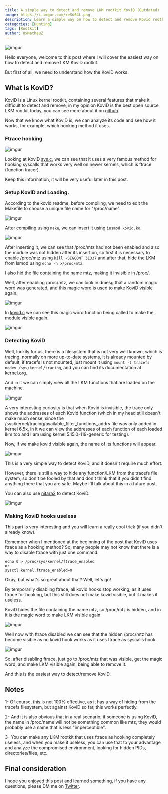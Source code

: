 ```yaml
---
title: A simple way to detect and remove LKM rootkit KoviD (Outdated)
image: https://i.imgur.com/xeSd64L.png
description: Learn a simple way on how to detect and remove Kovid rootkit.
categories: [Hunting]
tags: [Rootkit]
author: 0xMatheuZ
---
```


![imgur](https://i.imgur.com/Xd3Y153.jpeg)

Hello everyone, welcome to this post where I will cover the easiest way on how to detect and remove LKM KoviD rootkit.

But first of all, we need to understand how the KoviD works.

## What is KoviD?

KoviD is a Linux kernel rootkit, containing several features that make it difficult to detect and remove, in my opinion KoviD is the best open source LKM rootkit today, you can see more about it on [github](https://github.com/carloslack/KoviD).

Now that we know what KoviD is, we can analyze its code and see how it works, for example, which hooking method it uses.

### Ftrace hooking

![imgur](https://i.imgur.com/Lanlg4L.png)

Looking at KoviD [sys.c](https://github.com/carloslack/KoviD/blob/master/src/sys.c), we can see that it uses a very famous method for hooking syscalls that works very well on newer kernels, which is ftrace (function tracer).

Keep this information, it will be very useful later in this post.

### Setup KoviD and Loading.

According to the kovid readme, before compiling, we need to edit the Makefile to choose a unique file name for "/proc/name".

![imgur](https://i.imgur.com/OR0n9Zd.png)

After compiling using `make`, we can insert it using `insmod kovid.ko`.

![imgur](https://i.imgur.com/pZeUSA3.png)

After inserting it, we can see that /proc/mtz had not been enabled and also the module was not hidden after its insertion, so first it is necessary to enable /proc/mtz using ```kill -SIGCONT 31337``` and after that, hide the LKM from lsmod using ```echo -h >/proc/mtz```.

I also hid the file containing the name mtz, making it invisible in /proc/.

Well, after enabling /proc/mtz, we can look in dmesg that a random magic word was generated, and this magic word is used to make KoviD visible again.

![imgur](https://i.imgur.com/HCcI1tH.png)

In [kovid.c](https://github.com/carloslack/KoviD/blob/master/src/kovid.c#L337) we can see this magic word function being called to make the module visible again.

![imgur](https://i.imgur.com/azg1fh1.png)

### Detecting KoviD

Well, luckily for us, there is a filesystem that is not very well known, which is tracing, normally on more up-to-date systems, it is already mounted by default, if tracefs is not mounted, just mount it using ```mount -t tracefs nodev /sys/kernel/tracing```, and you can find its documentation at [kernel.org](https://www.kernel.org/doc/html/v6.5/trace/ftrace.html).

And in it we can simply view all the LKM functions that are loaded on the machine.

![imgur](https://i.imgur.com/iX13ILl.png)

A very interesting curiosity is that when Kovid is invisible, the trace only shows the addresses of each Kovid function (which in my head still doesn't make much sense, since the /sys/kernel/tracing/available_filter_functions_addrs file was only added in kernel 6.5x, in it we can view the addresses of each function of each loaded lkm too and I am using kernel 5.15.0-119-generic for testing).

Now, if we make kovid visible again, the name of its functions will appear.

![imgur](https://i.imgur.com/dsMqi2i.png)

This is a very simple way to detect KoviD, and it doesn't require much effort.

However, there is still a way to hide any function/LKM from the tracefs file system, so don't be fooled by that and don't think that if you didn't find anything there that you are safe. Maybe I'll talk about this in a future post.

You can also use [nitara2](https://github.com/ksen-lin/nitara2) to detect KoviD.

![imgur](https://i.imgur.com/7uWuNz6.png)

### Making KoviD hooks useless

This part is very interesting and you will learn a really cool trick (if you didn't already know).

Remember when I mentioned at the beginning of the post that KoviD uses ftrace as a hooking method? So, many people may not know that there is a way to disable ftrace with just one command.

```
echo 0 > /proc/sys/kernel/ftrace_enabled
or
sysctl kernel.ftrace_enabled=0
```

Okay, but what's so great about that? Well, let's go!

By temporarily disabling ftrace, all kovid hooks stop working, as it uses ftrace for hooking, but this still does not make kovid visible, but it makes it useless.

KoviD hides the file containing the name mtz, so /proc/mtz is hidden, and in it is the magic word to make LKM visible again.

![imgur](https://i.imgur.com/CywD6Ow.png)

Well now with ftrace disabled we can see that the hidden /proc/mtz has become visible as no kovid hook works as it uses ftrace as syscalls hook.

![imgur](https://i.imgur.com/3YyukDi.png)

So, after disabling ftrace, just go to /proc/mtz that was visible, get the magic word, and make LKM visible again, being able to remove it.

And this is the easiest way to detect/remove KoviD.

## Notes

1- Of course, this is not 100% effective, as it has a way of hiding from the tracefs filesystem, but against KoviD so far, this works perfectly.

2- And it is also obvious that in a real scenario, if someone is using KoviD, the name in /proc/name will not be something common like mtz, they would probably use a name that is less "imperceptible".

3- You can make any LKM rootkit that uses ftrace as hooking completely useless, and when you make it useless, you can use that to your advantage and analyze the compromised environment, looking for hidden PIDs, directories/files, etc.

## Final consideration

I hope you enjoyed this post and learned something, if you have any questions, please DM me on [Twitter](https://x.com/MatheuzSecurity).
